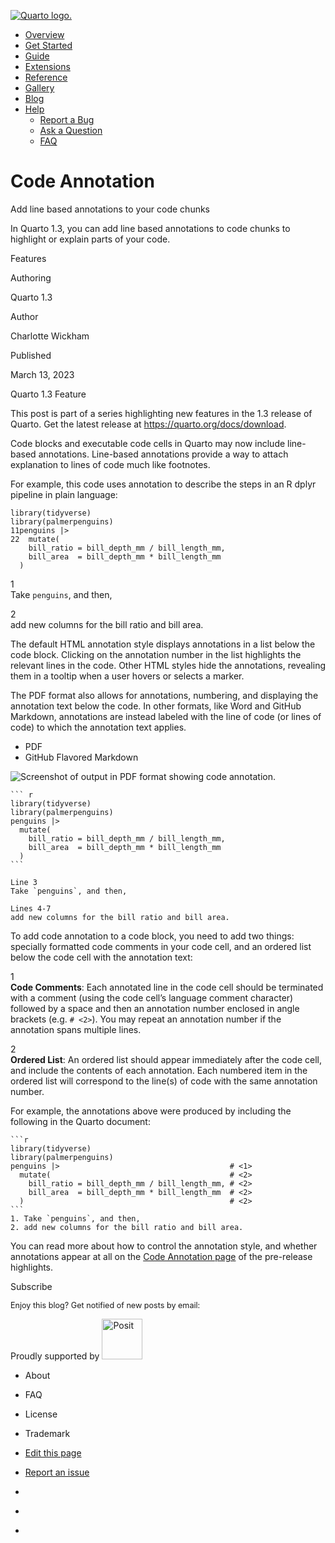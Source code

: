<a href="../../../../index.html"
class="navbar-brand navbar-brand-logo"><img src="../../../../quarto.png"
class="navbar-logo" alt="Quarto logo." /></a>

<span class="navbar-toggler-icon"></span>

-   <a href="../../../../index.html" class="nav-link"><span
    class="menu-text">Overview</span></a>
-   <a href="../../../../docs/get-started/index.html" class="nav-link"><span
    class="menu-text">Get Started</span></a>
-   <a href="../../../../docs/guide/index.html" class="nav-link"><span
    class="menu-text">Guide</span></a>
-   <a href="../../../../docs/extensions/index.html" class="nav-link"><span
    class="menu-text">Extensions</span></a>
-   <a href="../../../../docs/reference/index.html" class="nav-link"><span
    class="menu-text">Reference</span></a>
-   <a href="../../../../docs/gallery/index.html" class="nav-link"><span
    class="menu-text">Gallery</span></a>
-   <a href="../../../../docs/blog/index.html" class="nav-link"><span
    class="menu-text">Blog</span></a>
-   <a href="#" id="nav-menu-help" class="nav-link dropdown-toggle"
    role="button" data-bs-toggle="dropdown" aria-expanded="false"><span
    class="menu-text">Help</span></a>
    -   <a href="https://github.com/quarto-dev/quarto-cli/issues"
        class="dropdown-item"><em></em> <span class="dropdown-text">Report a
        Bug</span></a>
    -   <a href="https://github.com/quarto-dev/quarto-cli/discussions"
        class="dropdown-item"><em></em> <span class="dropdown-text">Ask a
        Question</span></a>
    -   <a href="../../../../docs/faq/index.html"
        class="dropdown-item"><em></em> <span
        class="dropdown-text">FAQ</span></a>

<a href="https://twitter.com/quarto_pub"
class="quarto-navigation-tool px-1" aria-label="Quarto Twitter"
title="Quarto Twitter"><em></em></a>
<a href="https://github.com/quarto-dev/quarto-cli"
class="quarto-navigation-tool px-1" aria-label="Quarto GitHub"
title="Quarto GitHub"><em></em></a>
<a href="https://quarto.org/docs/blog/index.xml"
class="quarto-navigation-tool px-1" aria-label="Quarto Blog RSS"
title="Quarto Blog RSS"><em></em></a>

# Code Annotation

Add line based annotations to your code chunks

In Quarto 1.3, you can add line based annotations to code chunks to
highlight or explain parts of your code.

Features

Authoring

Quarto 1.3

Author

Charlotte Wickham

Published

March 13, 2023

Quarto 1.3 Feature

This post is part of a series highlighting new features in the 1.3
release of Quarto. Get the latest release at
<https://quarto.org/docs/download>.

Code blocks and executable code cells in Quarto may now include
line-based annotations. Line-based annotations provide a way to attach
explanation to lines of code much like footnotes.

For example, this code uses annotation to describe the steps in an R
dplyr pipeline in plain language:

    library(tidyverse)
    library(palmerpenguins)
    11penguins |>
    22  mutate(
        bill_ratio = bill_depth_mm / bill_length_mm,
        bill_area  = bill_depth_mm * bill_length_mm
      )

1  
<span code-cell="annotated-cell-1" code-lines="3"
code-annotation="1">Take `penguins`, and then,</span>

2  
<span code-cell="annotated-cell-1" code-lines="4,5,6,7"
code-annotation="2">add new columns for the bill ratio and bill
area.</span>

The default HTML annotation style displays annotations in a list below
the code block. Clicking on the annotation number in the list highlights
the relevant lines in the code. Other HTML styles hide the annotations,
revealing them in a tooltip when a user hovers or selects a marker.

The PDF format also allows for annotations, numbering, and displaying
the annotation text below the code. In other formats, like Word and
GitHub Markdown, annotations are instead labeled with the line of code
(or lines of code) to which the annotation text applies.

-   <span id="tabset-1-1-tab" class="nav-link active" bs-toggle="tab"
    bs-target="#tabset-1-1" role="tab" aria-controls="tabset-1-1"
    aria-selected="true">PDF</span>
-   <span id="tabset-1-2-tab" class="nav-link" bs-toggle="tab"
    bs-target="#tabset-1-2" role="tab" aria-controls="tabset-1-2"
    aria-selected="false">GitHub Flavored Markdown</span>

<img src="annote-pdf.png" class="img-fluid"
alt="Screenshot of output in PDF format showing code annotation." />

    ``` r
    library(tidyverse)
    library(palmerpenguins)
    penguins |>
      mutate(
        bill_ratio = bill_depth_mm / bill_length_mm,
        bill_area  = bill_depth_mm * bill_length_mm
      )
    ```

    Line 3  
    Take `penguins`, and then,

    Lines 4-7  
    add new columns for the bill ratio and bill area.

To add code annotation to a code block, you need to add two things:
specially formatted code comments in your code cell, and an ordered list
below the code cell with the annotation text:

1  
<span code-cell="annotated-cell-1" code-lines="3"
code-annotation="1">**Code Comments**: Each annotated line in the code
cell should be terminated with a comment (using the code cell’s language
comment character) followed by a space and then an annotation number
enclosed in angle brackets (e.g. `# <2>`). You may repeat an annotation
number if the annotation spans multiple lines.</span>

2  
<span code-cell="annotated-cell-1" code-lines="4,5,6,7"
code-annotation="2">**Ordered List**: An ordered list should appear
immediately after the code cell, and include the contents of each
annotation. Each numbered item in the ordered list will correspond to
the line(s) of code with the same annotation number.</span>

For example, the annotations above were produced by including the
following in the Quarto document:

    ```r
    library(tidyverse)
    library(palmerpenguins)
    penguins |>                                      # <1>
      mutate(                                        # <2>
        bill_ratio = bill_depth_mm / bill_length_mm, # <2>
        bill_area  = bill_depth_mm * bill_length_mm  # <2>
      )                                              # <2>
    ```
    1. Take `penguins`, and then,
    2. add new columns for the bill ratio and bill area.

You can read more about how to control the annotation style, and whether
annotations appear at all on the [Code Annotation
page](../../../../docs/prerelease/1.3/code-annotation.html) of the
pre-release highlights.

Subscribe

<span style="font-size: 0.9em;">Enjoy this blog? Get notified of new
posts by email:</span>

Proudly supported by [<img
src="https://www.rstudio.com/assets/img/posit-logo-fullcolor-TM.svg"
class="img-fluid" width="65" alt="Posit" />](https://posit.co)

-   <a href="../../../../about.html" class="nav-link"></a>

    About

-   <a href="../../../../docs/faq/index.html" class="nav-link"></a>

    FAQ

-   <a href="../../../../license.html" class="nav-link"></a>

    License

-   <a href="../../../../trademark.html" class="nav-link"></a>

    Trademark

-   <a
    href="https://github.com/quarto-dev/quarto-web/edit/main/docs/blog/posts/2023-03-13-code-annotation/index.qmd"
    class="toc-action"><em></em>Edit this page</a>
-   <a href="https://github.com/quarto-dev/quarto-cli/issues/new/choose"
    class="toc-action"><em></em>Report an issue</a>

-   <a href="https://twitter.com/quarto_pub" class="nav-link"><em></em></a>
-   <a href="https://github.com/quarto-dev/quarto-cli"
    class="nav-link"><em></em></a>
-   <a href="https://quarto.org/docs/blog/index.xml"
    class="nav-link"><em></em></a>

